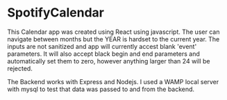 # SpotifyCalendar
This Calendar app was created using React using javascript.
The user can navigate between months but the YEAR is hardset to the current year.
The inputs are not sanitized and app will currently accest blank 'event' parameters.
It will also accept black begin and end parameters and automatically set them to zero, 
however anything larger than 24 will be rejected. 

The Backend works with Express and Nodejs.
I used a WAMP local server with mysql to test that 
data was passed to and from the backend.

